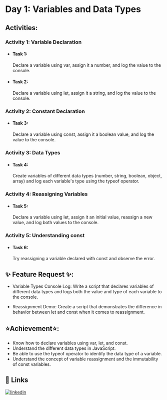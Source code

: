 # Day 1: Variables and Data Types
## Activities:
### Activity 1: Variable Declaration
- #### Task 1: 
    Declare a variable using var, assign it a number, and log the value to the console.
- ####  Task 2: 
    Declare a variable using let, assign it a string, and log the value to the console.
### Activity 2: Constant Declaration
- ####  Task 3: 
    Declare a variable using const, assign it a boolean value, and log the value to the console.
### Activity 3: Data Types
- ####  Task 4:
    Create variables of different data types (number, string, boolean, object, array) and log each variable's type using the typeof operator. 

### Activity 4: Reassigning Variables
- ####  Task 5: 
    Declare a variable using let, assign it an initial value, reassign a new value, and log both values to the console.
### Activity 5: Understanding const
- ####  Task 6: 
    Try reassigning a variable declared with const and observe the error.


## ✨ Feature Request ✨:
- Variable Types Console Log: Write a script that declares variables of different data types and logs both the value and type of each variable to the console.

- Reassignment Demo: Create a script that demonstrates the difference in behavior between let and const when it comes to reassignment.


## ⭐Achievement⭐:

- Know how to declare variables using var, let, and const.
- Understand the different data types in JavaScript.
- Be able to use the typeof operator to identify the data type of a variable.
- Understand the concept of variable reassignment and the immutability of const variables.
## 🔗 Links

[![linkedin](https://img.shields.io/badge/linkedin-0A66C2?style=for-the-badge&logo=linkedin&logoColor=white)](https://www.linkedin.com/in/jayrajsinhzala/)


